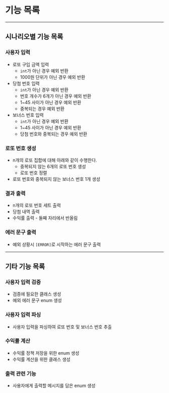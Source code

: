 # 기능 목록

---
## 시나리오별 기능 목록
### 사용자 입력
* 로또 구입 금액 입력
  - `int`가 아닌 경우 예외 반환
  - 1000원 단위가 아닌 경우 예외 반환
* 당첨 번호 입력
  - `int`가 아닌 경우 예외 반환
  - 번호 개수가 6개가 아닌 경우 예외 반환
  - 1~45 사이가 아닌 경우 예외 반환
  - 중복되는 경우 예외 반환
* 보너스 번호 입력
  - `int`가 아닌 경우 예외 반환
  - 1~45 사이가 아닌 경우 예외 반환
  - 당첨 번호와 중복되는 경우 예외 반환

### 로또 번호 생성
* n개의 로또 집합에 대해 아래와 같이 수행한다.
  - 중복되지 않는 6개의 로또 번호 생성
  - 로또 번호 정렬
* 로또 번호와 중복되지 않는 보너스 번호 1개 생성

### 결과 출력
* n개의 로또 번호 세트 출력
* 당첨 내역 출력
* 수익률 출력 - 둘째 자리에서 반올림

### 에러 문구 출력
* 예외 상황시 `[ERROR]`로 시작하는 에러 문구 출력

---
## 기타 기능 목록

### 사용자 입력 검증
* 검증에 필요한 클래스 생성
* 예외 에러 문구 enum 생성

### 사용자 입력 파싱
* 사용자 입력을 파싱하여 로또 번호 및 보너스 번호 추출

### 수익률 계산
* 수익률 정책 저장을 위한 enum 생성
* 수익률 계산을 위한 클래스 생성

### 출력 관련 기능
* 사용자에게 출력할 메시지를 담은 enum 생성
